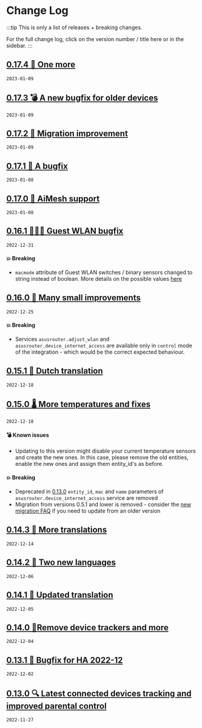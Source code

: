 # Change Log

:::tip This is only a list of releases + breaking changes.

For the full change log, click on the version number / title here or in the sidebar.
:::

## [0.17.4 🐛 One more](/log/0.17.4.html)

`2023-01-09`

## [0.17.3 💣 A new bugfix for older devices](/log/0.17.3.html)

`2023-01-09`

## [0.17.2 🔨 Migration improvement](/log/0.17.2.html)

`2023-01-09`

## [0.17.1 🐛 A bugfix](/log/0.17.1.html)

`2023-01-08`

## [0.17.0 🚀 AiMesh support](/log/0.17.0.html)

`2023-01-08`

## [0.16.1 👨‍👧‍👦 Guest WLAN bugfix](/log/0.16.1.html)

`2022-12-31`

#### 💥 Breaking

- `macmode` attribute of Guest WLAN switches / binary sensors changed to string instead of boolean. More details on the possible values [here](/features/guest-wlan.html#macmode)

## [0.16.0 🎁 Many small improvements](/log/0.16.0.html)

`2022-12-25`

#### 💥 Breaking

- Services `asusrouter.adjust_wlan` and `asusrouter.device_internet_access` are available only in `control` mode of the integration - which would be the correct expected behaviour.

## [0.15.1 📖 Dutch translation](/log/0.15.1.html)

`2022-12-18`

## [0.15.0 🌡️ More temperatures and fixes](/log/0.15.0.html)

`2022-12-18`

#### 💣 Known issues

- Updating to this version might disable your current temperature sensors and create the new ones. In this case, please remove the old entities, enable the new ones and assign them entity_id's as before.

#### 💥 Breaking

- Deprecated in [0.13.0](/log/0.13.0.html) `entity_id`, `mac` and `name` parameters of `asusrouter.device_internet_access` service are removed
- Migration from versions 0.5.1 and lower is removed - consider the [new migration FAQ](/guide/faq/#migration-from-an-old-version) if you need to update from an older version

## [0.14.3 📖 More translations](/log/0.14.3.html)

`2022-12-14`

## [0.14.2 📖 Two new languages](/log/0.14.2.html)

`2022-12-06`

## [0.14.1 📖 Updated translation](/log/0.14.1.html)

`2022-12-05`

## [0.14.0 🎄Remove device trackers and more](/log/0.14.0.html)

`2022-12-04`

## [0.13.1 🐛 Bugfix for HA 2022-12](/log/0.13.1.html)

`2022-12-02`

## [0.13.0 🔍 Latest connected devices tracking and improved parental control](/log/0.13.0.html)

`2022-11-27`
